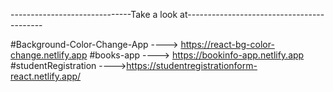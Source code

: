 ------------------------------Take a look at------------------------------------------


#Background-Color-Change-App  ----> https://react-bg-color-change.netlify.app
#books-app                    ----> https://bookinfo-app.netlify.app
#studentRegistration          ---->https://studentregistrationform-react.netlify.app/
